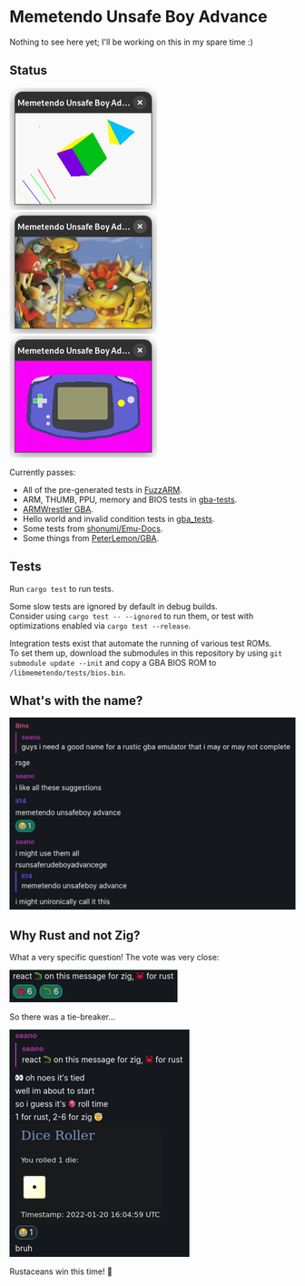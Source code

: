 # Memetendo Unsafe Boy Advance

Nothing to see here yet; I'll be working on this in my spare time :)

## Status

![krom 3D engine result](media/krom-3d-engine.png)
![krom cylinder result](media/krom-cylinder.png)
![key\_demo from tonc\_gba\_demos](media/tonc-key-demo.png)

Currently passes:
- All of the pre-generated tests in
  [FuzzARM](https://github.com/DenSinH/FuzzARM).
- ARM, THUMB, PPU, memory and BIOS tests in
  [gba-tests](https://github.com/jsmolka/gba-tests).
- [ARMWrestler GBA](https://github.com/destoer/armwrestler-gba-fixed).
- Hello world and invalid condition tests in
  [gba\_tests](https://github.com/destoer/gba_tests).
- Some tests from
  [shonumi/Emu-Docs](https://github.com/shonumi/Emu-Docs/tree/master/GameBoy%20Advance/test_roms).
- Some things from
  [PeterLemon/GBA](https://github.com/PeterLemon/GBA).

## Tests

Run `cargo test` to run tests.  

Some slow tests are ignored by default in debug builds.  
Consider using `cargo test -- --ignored` to run them, or test with optimizations
enabled via `cargo test --release`.

Integration tests exist that automate the running of various test ROMs.  
To set them up, download the submodules in this repository by using
`git submodule update --init` and copy a GBA BIOS ROM to
`/libmemetendo/tests/bios.bin`.

## What's with the name?

![Origin of the name](media/name-origin.png)

## Why Rust and not Zig?

What a very specific question! The vote was very close:

![Language poll result](media/lang-vote.png)

So there was a tie-breaker...

![Tie-breaker result](media/tiebreaker-result.png)

Rustaceans win this time! 🦀
